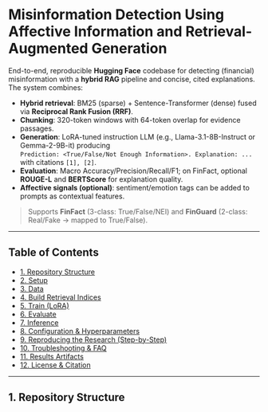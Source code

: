 # Misinformation Detection Using Affective Information and Retrieval-Augmented Generation

End-to-end, reproducible **Hugging Face** codebase for detecting (financial) misinformation with a **hybrid RAG** pipeline and concise, cited explanations. The system combines:

- **Hybrid retrieval**: BM25 (sparse) + Sentence-Transformer (dense) fused via **Reciprocal Rank Fusion (RRF)**.
- **Chunking**: 320-token windows with 64-token overlap for evidence passages.
- **Generation**: LoRA-tuned instruction LLM (e.g., Llama-3.1-8B-Instruct or Gemma-2-9B-it) producing  
  `Prediction: <True/False/Not Enough Information>. Explanation: ...` with citations `[1], [2]`.
- **Evaluation**: Macro Accuracy/Precision/Recall/F1; on FinFact, optional **ROUGE-L** and **BERTScore** for explanation quality.
- **Affective signals (optional)**: sentiment/emotion tags can be added to prompts as contextual features.

> Supports **FinFact** (3-class: True/False/NEI) and **FinGuard** (2-class: Real/Fake → mapped to True/False).

---

## Table of Contents

- [1. Repository Structure](#1-repository-structure)
- [2. Setup](#2-setup)
- [3. Data](#3-data)
- [4. Build Retrieval Indices](#4-build-retrieval-indices)
- [5. Train (LoRA)](#5-train-lora)
- [6. Evaluate](#6-evaluate)
- [7. Inference](#7-inference)
- [8. Configuration & Hyperparameters](#8-configuration--hyperparameters)
- [9. Reproducing the Research (Step-by-Step)](#9-reproducing-the-research-step-by-step)
- [10. Troubleshooting & FAQ](#10-troubleshooting--faq)
- [11. Results Artifacts](#11-results-artifacts)
- [12. License & Citation](#12-license--citation)

---

## 1. Repository Structure

